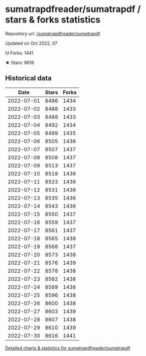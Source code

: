 # sumatrapdfreader/sumatrapdf / stars & forks statistics

Repository url: [/sumatrapdfreader/sumatrapdf](https://github.com/sumatrapdfreader/sumatrapdf)

Updated on Oct 2022, 07

☋ Forks: 1441

★ Stars: 8616

## Historical data
| Date | Stars | Forks |
|------|-------|-------|
| 2022-07-01 | 8486 | 1434 | 
| 2022-07-02 | 8488 | 1433 | 
| 2022-07-03 | 8488 | 1433 | 
| 2022-07-04 | 8492 | 1434 | 
| 2022-07-05 | 8499 | 1435 | 
| 2022-07-06 | 8505 | 1436 | 
| 2022-07-07 | 8507 | 1437 | 
| 2022-07-08 | 8508 | 1437 | 
| 2022-07-09 | 8513 | 1437 | 
| 2022-07-10 | 8518 | 1436 | 
| 2022-07-11 | 8523 | 1436 | 
| 2022-07-12 | 8531 | 1436 | 
| 2022-07-13 | 8535 | 1436 | 
| 2022-07-14 | 8543 | 1436 | 
| 2022-07-15 | 8550 | 1437 | 
| 2022-07-16 | 8559 | 1437 | 
| 2022-07-17 | 8561 | 1437 | 
| 2022-07-18 | 8565 | 1438 | 
| 2022-07-19 | 8568 | 1437 | 
| 2022-07-20 | 8573 | 1438 | 
| 2022-07-21 | 8576 | 1439 | 
| 2022-07-22 | 8578 | 1438 | 
| 2022-07-23 | 8582 | 1438 | 
| 2022-07-24 | 8589 | 1438 | 
| 2022-07-25 | 8596 | 1438 | 
| 2022-07-26 | 8600 | 1438 | 
| 2022-07-27 | 8603 | 1439 | 
| 2022-07-28 | 8607 | 1438 | 
| 2022-07-29 | 8610 | 1439 | 
| 2022-07-30 | 8616 | 1441 | 


[Detailed charts & statistics for sumatrapdfreader/sumatrapdf](https://reviewgithub.com/rep/sumatrapdfreader/sumatrapdf)
